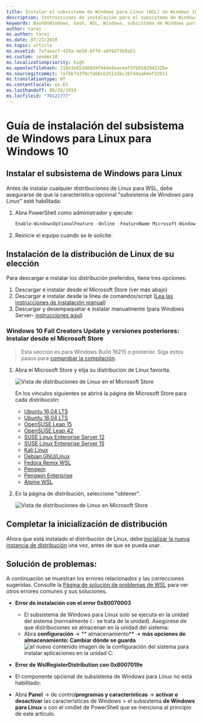 ```yaml
---
title: Instalar el subsistema de Windows para Linux (WSL) en Windows 10
description: Instrucciones de instalación para el subsistema de Windows para Linux en Windows 10.
keywords: BashOnWindows, bash, WSL, Windows, subsistema de Windows para Linux, windowssubsystem, Ubuntu, Debian, SuSE, Windows 10, instalación
author: taraj
ms.author: taraj
ms.date: 07/23/2018
ms.topic: article
ms.assetid: 7afaeacf-435a-4e58-bff0-a9f0d75b8a51
ms.custom: seodec18
ms.localizationpriority: high
ms.openlocfilehash: 218e3e652d0849f944e8aaceef3fb954294222be
ms.sourcegitcommit: 7af6b7a3f8cfa66cb25115bc26f44aa64ef22811
ms.translationtype: HT
ms.contentlocale: es-ES
ms.lasthandoff: 08/28/2019
ms.locfileid: "70122777"
---
```

# <a name="windows-subsystem-for-linux-installation-guide-for-windows-10"></a>Guía de instalación del subsistema de Windows para Linux para Windows 10

## <a name="install-the-windows-subsystem-for-linux"></a>Instalar el subsistema de Windows para Linux

Antes de instalar cualquier distribuciones de Linux para WSL, debe asegurarse de que la característica opcional "subsistema de Windows para Linux" esté habilitada:

1. Abra PowerShell como administrador y ejecute:
    ```powershell
    Enable-WindowsOptionalFeature -Online -FeatureName Microsoft-Windows-Subsystem-Linux
    ```

2. Reinicie el equipo cuando se le solicite.

## <a name="install-your-linux-distribution-of-choice"></a>Instalación de la distribución de Linux de su elección
Para descargar e instalar los distribución preferidos, tiene tres opciones:
1. Descargar e instalar desde el Microsoft Store (ver más abajo)
1. Descargar e instalar desde la línea de comandos/script ([Lea las instrucciones de instalación manual](install-manual.md))
1. Descargar y desempaquetar e instalar manualmente (para Windows Server- [instrucciones aquí](install-on-server.md))

### <a name="windows-10-fall-creators-update-and-later-install-from-the-microsoft-store"></a>Windows 10 Fall Creators Update y versiones posteriores: Instalar desde el Microsoft Store

> Esta sección es para Windows Build 16215 o posterior.  Siga estos pasos para [comprobar la compilación](troubleshooting.md#check-your-build-number). 

1. Abra el Microsoft Store y elija su distribución de Linux favorita.

    ![Vista de distribuciones de Linux en el Microsoft Store](media/store.png)

    En los vínculos siguientes se abrirá la página de Microsoft Store para cada distribución:

    * [Ubuntu 16,04 LTS](https://www.microsoft.com/store/apps/9pjn388hp8c9)
    * [Ubuntu 18,04 LTS](https://www.microsoft.com/store/apps/9N9TNGVNDL3Q)
    * [OpenSUSE Leap 15](https://www.microsoft.com/store/apps/9n1tb6fpvj8c)
    * [OpenSUSE Leap 42](https://www.microsoft.com/store/apps/9njvjts82tjx)
    * [SUSE Linux Enterprise Server 12](https://www.microsoft.com/store/apps/9p32mwbh6cns)
    * [SUSE Linux Enterprise Server 15](https://www.microsoft.com/store/apps/9pmw35d7fnlx)
    * [Kali Linux](https://www.microsoft.com/store/apps/9PKR34TNCV07)
    * [Debian GNU/Linux](https://www.microsoft.com/store/apps/9MSVKQC78PK6)
    * [Fedora Remix WSL](https://www.microsoft.com/store/apps/9n6gdm4k2hnc)
    * [Pengwin](https://www.microsoft.com/store/apps/9NV1GV1PXZ6P)
    * [Pengwin Enterprise](https://www.microsoft.com/store/apps/9N8LP0X93VCP)
    * [Alpine WSL](https://www.microsoft.com/store/apps/9p804crf0395)

1. En la página de distribución, seleccione "obtener".

    ![Vista de distribuciones de Linux en Microsoft Store](media/UbuntuStore.png)

## <a name="complete-initialization-of-your-distro"></a>Completar la inicialización de distribución
Ahora que está instalado el distribución de Linux, debe [inicializar la nueva instancia de distribución](initialize-distro.md) una vez, antes de que se pueda usar.

## <a name="troubleshooting"></a>Solución de problemas: 

A continuación se muestran los errores relacionados y las correcciones sugeridas. Consulte la [Página de solución de problemas de WSL](troubleshooting.md) para ver otros errores comunes y sus soluciones.

* **Error de instalación con el error 0x80070003**
    * El subsistema de Windows para Linux solo se ejecuta en la unidad del sistema (normalmente `C:` se trata de la unidad). Asegúrese de que distribuciones se almacenan en la unidad del sistema:  
    * Abra **configuración** -> ** almacenamiento** -> **más opciones de almacenamiento: Cambiar dónde se guarda**
    ![el nuevo contenido imagen de la configuración del sistema para instalar aplicaciones en la unidad C:](media/AppStorage.png)
    
    
 * **Error de WslRegisterDistribution con 0x8007019e**   
  * El componente opcional de subsistema de Windows para Linux no está habilitado: 
   * Abra **Panel** -> de control**programas y características** -> **activar o desactivar** las características de Windows > el subsistema **de Windows para Linux** o con el cmdlet de PowerShell que se menciona al principio de este artículo.
